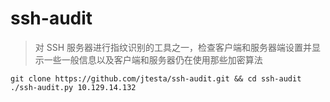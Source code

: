 # ssh-audit

> 对 SSH 服务器进行指纹识别的工具之一，检查客户端和服务器端设置并显示一些一般信息以及客户端和服务器仍在使用那些加密算法

```shell
git clone https://github.com/jtesta/ssh-audit.git && cd ssh-audit
./ssh-audit.py 10.129.14.132
```
